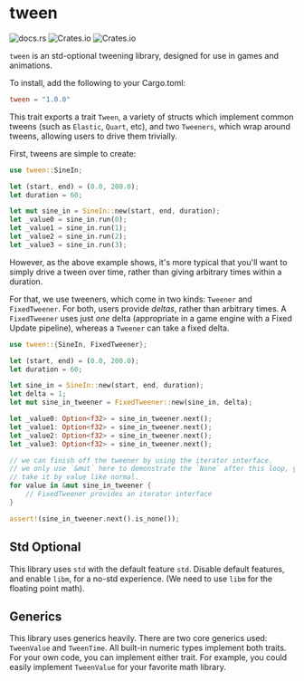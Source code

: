 # tween

![docs.rs](https://img.shields.io/docsrs/tween)
![Crates.io](https://img.shields.io/crates/v/tween)
![Crates.io](https://img.shields.io/crates/l/tween)

`tween` is an std-optional tweening library, designed for use in games and animations.

To install, add the following to your Cargo.toml:

```toml
tween = "1.0.0"
```

This trait exports a trait `Tween`, a variety of structs which implement common tweens (such as `Elastic`, `Quart`, etc), and two `Tweeners`, which wrap around tweens, allowing users to drive them trivially.

First, tweens are simple to create:

```rust
use tween::SineIn;

let (start, end) = (0.0, 200.0);
let duration = 60;

let mut sine_in = SineIn::new(start, end, duration);
let _value0 = sine_in.run(0);
let _value1 = sine_in.run(1);
let _value2 = sine_in.run(2);
let _value3 = sine_in.run(3);
```

However, as the above example shows, it's more typical that you'll want to simply drive a tween over time, rather than giving arbitrary times within a duration.

For that, we use tweeners, which come in two kinds: `Tweener` and `FixedTweener`. For both, users provide *deltas*, rather than arbitrary times. A `FixedTweener` uses just *one* delta (appropriate in a game engine with a Fixed Update pipeline), whereas a `Tweener` can take a fixed delta.

```rust
use tween::{SineIn, FixedTweener};

let (start, end) = (0.0, 200.0);
let duration = 60;

let sine_in = SineIn::new(start, end, duration);
let delta = 1;
let mut sine_in_tweener = FixedTweener::new(sine_in, delta);

let _value0: Option<f32> = sine_in_tweener.next();
let _value1: Option<f32> = sine_in_tweener.next();
let _value2: Option<f32> = sine_in_tweener.next();
let _value3: Option<f32> = sine_in_tweener.next();

// we can finish off the tweener by using the iterator interface.
// we only use `&mut` here to demonstrate the `None` after this loop, you can just
// take it by value like normal.
for value in &mut sine_in_tweener {
    // FixedTweener provides an iterator interface
}

assert!(sine_in_tweener.next().is_none());
```

## Std Optional

This library uses `std` with the default feature `std`. Disable default features, and enable `libm`, for a no-std experience. (We need to use `libm` for the floating point math).

## Generics

This library uses generics heavily. There are two core generics used: `TweenValue` and `TweenTime`. All built-in numeric types implement both traits. For your own code, you can implement either trait. For example, you could easily implement `TweenValue` for your favorite math library.
